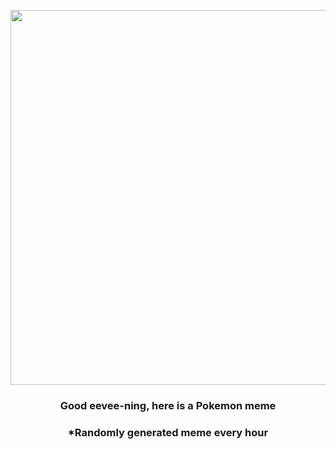 <p align="center">
        <img src="https://i.redd.it/5w2arhh4z6p91.jpg" width="600" height="600">
        </p>
        <h3 align="center">Good eevee-ning, here is a Pokemon meme</h3>
        <h3 align="center">*Randomly generated meme every hour</h3>
    